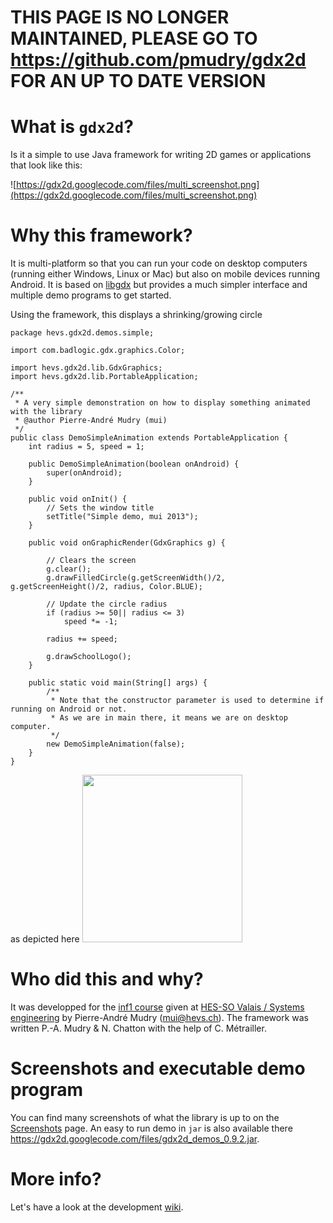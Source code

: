 # **THIS PAGE IS NO LONGER MAINTAINED, PLEASE GO TO https://github.com/pmudry/gdx2d FOR AN UP TO DATE VERSION** #

# What is `gdx2d`? #
Is it a simple to use Java framework for writing 2D games or applications that look like this:

![https://gdx2d.googlecode.com/files/multi_screenshot.png](https://gdx2d.googlecode.com/files/multi_screenshot.png)

# Why this framework? #
It is multi-platform so that you can run your code on desktop computers (running either Windows, Linux or Mac) but also on mobile devices running Android. It is based on [libgdx](https://code.google.com/p/libgdx/) but provides a much simpler interface and multiple demo programs to get started.

Using the framework, this displays a shrinking/growing circle
```
package hevs.gdx2d.demos.simple;

import com.badlogic.gdx.graphics.Color;

import hevs.gdx2d.lib.GdxGraphics;
import hevs.gdx2d.lib.PortableApplication;

/**
 * A very simple demonstration on how to display something animated with the library
 * @author Pierre-André Mudry (mui)
 */
public class DemoSimpleAnimation extends PortableApplication {
	int radius = 5, speed = 1;
	
	public DemoSimpleAnimation(boolean onAndroid) {
		super(onAndroid);
	}

	public void onInit() {
		// Sets the window title
		setTitle("Simple demo, mui 2013");
	}

	public void onGraphicRender(GdxGraphics g) {		
		
		// Clears the screen
		g.clear();
		g.drawFilledCircle(g.getScreenWidth()/2, g.getScreenHeight()/2, radius, Color.BLUE);		

		// Update the circle radius
		if (radius >= 50|| radius <= 3)
			speed *= -1;

		radius += speed;
		
		g.drawSchoolLogo();
	}

	public static void main(String[] args) {
		/**
		 * Note that the constructor parameter is used to determine if running on Android or not.
		 * As we are in main there, it means we are on desktop computer.
		 */
		new DemoSimpleAnimation(false);
	}
}
```

as depicted here <a href='http://www.youtube.com/watch?feature=player_embedded&v=WYmqRDnV1CE' target='_blank'><img src='http://img.youtube.com/vi/WYmqRDnV1CE/0.jpg' width='256' height=268 /></a>

# Who did this and why? #
It was developped for the [inf1 course](http://inf1.begincoding.net) given at [HES-SO Valais / Systems engineering](http://www.hevs.ch) by Pierre-André Mudry (mui@hevs.ch). The framework was written P.-A. Mudry & N. Chatton with the help of C. Métrailler.

# Screenshots and executable demo program #
You can find many screenshots of what the library is up to on the [Screenshots](Screenshots.md) page. An easy to run demo in `jar` is also available there https://gdx2d.googlecode.com/files/gdx2d_demos_0.9.2.jar.

# More info? #
Let's have a look at the development [wiki](TOC.md).